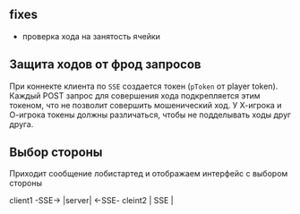 ## fixes

- проверка хода на занятость ячейки

## Защита ходов от фрод запросов

При коннекте клиента по `SSE` cоздается токен (`pToken` от player token).
Каждый POST запрос для совершения хода подкрепляется этим токеном, что не позволит совершить мошенический ход.
У Х-игрока и О-игрока токены должны различаться, чтобы не подделывать ходы друг друга.

## Выбор стороны

Приходит сообщение лобистартед и отображаем интерфейс с выбором стороны

client1   -SSE->   |server|   <-SSE-   cleint2
                   | SSE  |